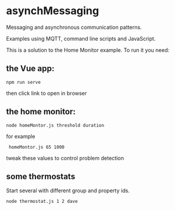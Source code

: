 # asynchMessaging
Messaging and asynchronous communication patterns. 

Examples using MQTT, command line scripts and JavaScript.

This is a solution to the Home Monitor example. 
To run it you need:

## the Vue app: 
    npm run serve
then click link to open in browser

## the home monitor: 

    node homeMontor.js threshold duration 
    
for example 

     homeMontor.js 65 1000

tweak these values to control problem detection

## some thermostats

Start several with different group and property ids.

    node thermostat.js 1 2 dave


